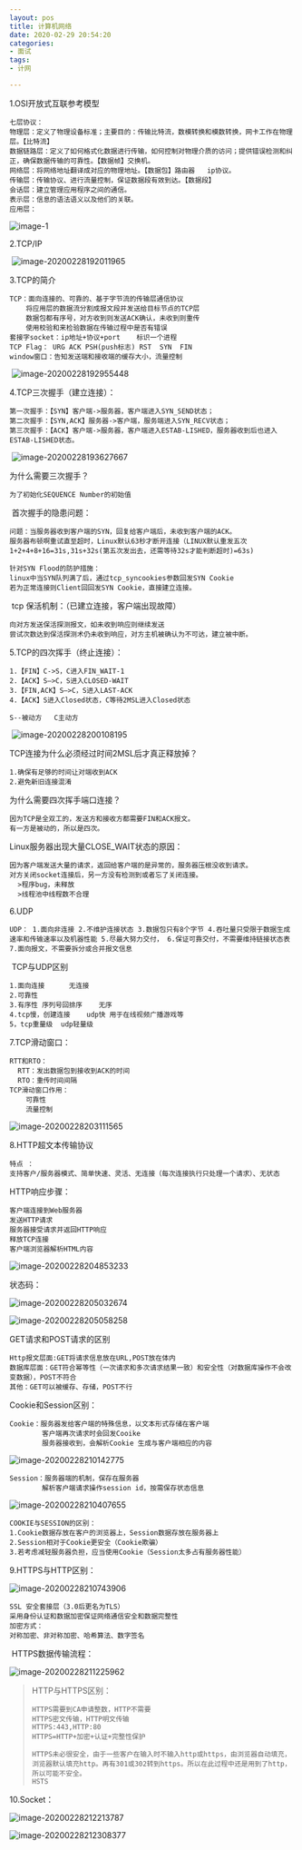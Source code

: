 ```yaml
---
layout: pos
title: 计算机网络
date: 2020-02-29 20:54:20
categories: 
- 面试
tags:
- 计网

---
```


1.OSI开放式互联参考模型

```
七层协议：
物理层：定义了物理设备标准；主要目的：传输比特流，数模转换和模数转换，网卡工作在物理层。【比特流】
数据链路层：定义了如何格式化数据进行传输，如何控制对物理介质的访问；提供错误检测和纠正，确保数据传输的可靠性。【数据帧】交换机。
网络层：将网络地址翻译成对应的物理地址。【数据包】路由器   ip协议。
传输层：传输协议、进行流量控制，保证数据段有效到达。【数据段】
会话层：建立管理应用程序之间的通信。
表示层：信息的语法语义以及他们的关联。
应用层：

```

<!--more-->

![image-1](计网知识/image-1.png)

2.TCP/IP

​    ![image-20200228192011965](计网知识/image-20200228192011965.png)

3.TCP的简介

```
TCP：面向连接的、可靠的、基于字节流的传输层通信协议
	将应用层的数据流分割成报文段并发送给目标节点的TCP层
	数据包都有序号，对方收到则发送ACK确认，未收到则重传
	使用校验和来检验数据在传输过程中是否有错误
套接字socket：ip地址+协议+port    标识一个进程
TCP Flag： URG ACK PSH(push标志) RST  SYN  FIN
window窗口：告知发送端和接收端的缓存大小，流量控制
```

​    ![image-20200228192955448](计网知识/image-20200228192955448.png)

4.TCP三次握手（建立连接）：

```
第一次握手：【SYN】客户端->服务器，客户端进入SYN_SEND状态；
第二次握手：【SYN,ACK】服务器->客户端，服务端进入SYN_RECV状态；
第三次握手：【ACK】客户端->服务器，客户端进入ESTAB-LISHED，服务器收到后也进入ESTAB-LISHED状态。
```

​     ![image-20200228193627667](计网知识/image-20200228193627667.png)

   为什么需要三次握手？

```
为了初始化SEQUENCE Number的初始值
```

​    首次握手的隐患问题：

```
问题：当服务器收到客户端的SYN，回复给客户端后，未收到客户端的ACK。
服务器布顿啊重试直至超时，Linux默认63秒才断开连接（LINUX默认重发五次 1+2+4+8+16=31s,31s+32s(第五次发出去，还需等待32s才能判断超时)=63s)

针对SYN Flood的防护措施：
linux中当SYN队列满了后，通过tcp_syncookies参数回发SYN Cookie
若为正常连接则Client回回发SYN Cookie，直接建立连接。
```

​     tcp 保活机制：（已建立连接，客户端出现故障）

```
向对方发送保活探测报文，如未收到响应则继续发送
尝试次数达到保活探测术仍未收到响应，对方主机被确认为不可达，建立被中断。
```

   5.TCP的四次挥手（终止连接）：

```
1.【FIN】C->S，C进入FIN_WAIT-1
2.【ACK】S—>C，S进入CLOSED-WAIT
3.【FIN,ACK】S—>C，S进入LAST-ACK
4.【ACK】S进入Closed状态，C等待2MSL进入Closed状态

S--被动方   C主动方
```

​       ![image-20200228200108195](计网知识/image-20200228200108195.png)

TCP连接为什么必须经过时间2MSL后才真正释放掉？

```
1.确保有足够的时间让对端收到ACK
2.避免新旧连接混淆
```

为什么需要四次挥手端口连接？

```
因为TCP是全双工的，发送方和接收方都需要FIN和ACK报文。
有一方是被动的，所以是四次。
```

Linux服务器出现大量CLOSE_WAIT状态的原因：

```
因为客户端发送大量的请求，返回给客户端的是异常的，服务器压根没收到请求。
对方关闭socket连接后，另一方没有检测到或者忘了关闭连接。
  >程序bug，未释放
  >线程池中线程数不合理

```

6.UDP

```
UDP： 1.面向非连接 2.不维护连接状态 3.数据包只有8个字节 4.吞吐量只受限于数据生成速率和传输速率以及机器性能 5.尽最大努力交付， 6.保证可靠交付，不需要维持链接状态表 7.面向报文，不需要拆分或合并报文信息
```

​      TCP与UDP区别

```
1.面向连接      无连接
2.可靠性        
3.有序性 序列号回排序    无序
4.tcp慢，创建连接    udp快 用于在线视频广播游戏等
5，tcp重量级  udp轻量级
```

7.TCP滑动窗口：

```
RTT和RTO：
  RTT：发出数据包到接收到ACK的时间
  RTO：重传时间间隔
TCP滑动窗口作用：
	可靠性
	流量控制

```

![image-20200228203111565](计网知识/image-20200228203111565.png)

8.HTTP超文本传输协议

```
特点 ：
支持客户/服务器模式、简单快速、灵活、无连接（每次连接执行只处理一个请求）、无状态
```

 HTTP响应步骤：

```
客户端连接到Web服务器
发送HTTP请求
服务器接受请求并返回HTTP响应
释放TCP连接
客户端浏览器解析HTML内容
```

  ![image-20200228204853233](计网知识/image-20200228204853233.png)

状态码：

![image-20200228205032674](计网知识/image-20200228205032674.png)

![image-20200228205058258](计网知识/image-20200228205058258.png)

 GET请求和POST请求的区别

```
Http报文层面:GET将请求信息放在URL,POST放在体内
数据库层面：GET符合幂等性（一次请求和多次请求结果一致）和安全性（对数据库操作不会改变数据），POST不符合
其他：GET可以被缓存、存储，POST不行
```

Cookie和Session区别：

```
Cookie：服务器发给客户端的特殊信息，以文本形式存储在客户端
		客户端再次请求时会回发Cooike
		服务器接收到，会解析Cookie 生成与客户端相应的内容
```

  ![image-20200228210142775](计网知识/image-20200228210142775.png)

```
Session：服务器端的机制，保存在服务器
		解析客户端请求操作session id，按需保存状态信息
```

![image-20200228210407655](计网知识/image-20200228210407655.png)

```
COOKIE与SESSION的区别：
1.Cookie数据存放在客户的浏览器上，Session数据存放在服务器上
2.Session相对于Cookie更安全（Cookie欺骗）
3.若考虑减轻服务器负担，应当使用Cookie（Session太多占有服务器性能）
```

9.HTTPS与HTTP区别：

![image-20200228210743906](计网知识/image-20200228210743906.png)

```
SSL 安全套接层（3.0后更名为TLS）
采用身份认证和数据加密保证网络通信安全和数据完整性
加密方式：
对称加密、非对称加密、哈希算法、数字签名
```

​      HTTPS数据传输流程：

![image-20200228211225962](计网知识/image-20200228211225962.png)

> HTTP与HTTPS区别：
>
> ```
> HTTPS需要到CA申请整数，HTTP不需要
> HTTPS密文传输，HTTP明文传输
> HTTPS:443,HTTP:80
> HTTPS=HTTP+加密+认证+完整性保护
> ```
>
> ```
> HTTPS未必很安全，由于一些客户在输入时不输入http或https，由浏览器自动填充，浏览器默认填充http。再有301或302转到https。所以在此过程中还是用到了http，所以可能不安全。
> HSTS
> ```
>
> 

10.Socket：

![image-20200228212213787](计网知识/image-20200228212213787.png)

![image-20200228212308377](计网知识/image-20200228212308377.png)

